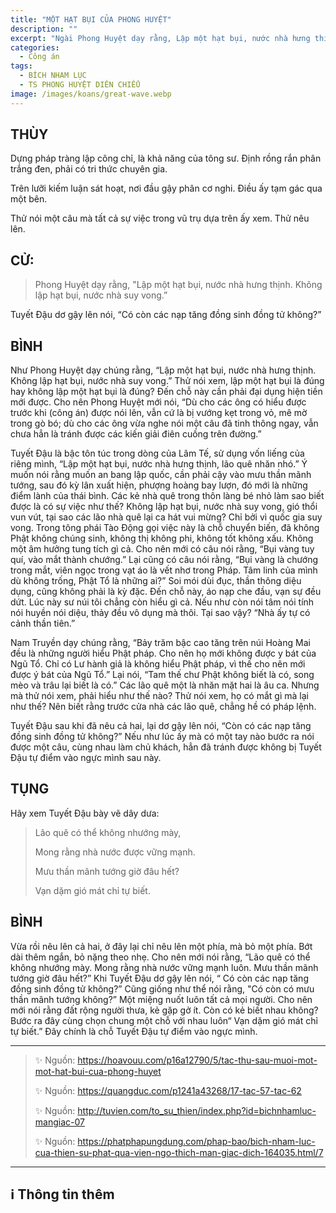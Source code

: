 ```yaml
---
title: "MỘT HẠT BỤI CỦA PHONG HUYỆT"
description: ""
excerpt: "Ngài Phong Huyệt dạy rằng, Lập một hạt bụi, nước nhà hưng thịnh. Không lập hạt bụi, nước nhà suy vong"
categories:
  - Công án
tags:
  - BÍCH NHAM LỤC
  - TS PHONG HUYỆT DIÊN CHIỂU
image: /images/koans/great-wave.webp
---
```


## THÙY

Dựng pháp tràng lập công chỉ, là khả năng của tông sư. Định rồng rắn phân trắng đen, phải có tri thức chuyên gia.

Trên lưỡi kiếm luận sát hoạt, nơi đầu gậy phân cơ nghi. Điều ấy tạm gác qua một bên.

Thử nói một câu mà tất cả sự việc trong vũ trụ dựa trên ấy xem. Thử nêu lên.

## CỬ:

> Phong Huyệt dạy rằng, "Lập một hạt bụi, nước nhà hưng thịnh. Không lập hạt bụi, nước nhà suy vong.”

Tuyết Đậu dơ gậy lên nói, “Có còn các nạp tăng đồng sinh đồng tử không?”

## BÌNH

Như Phong Huyệt dạy chúng rằng, “Lập một hạt bụi, nước nhà hưng thịnh. Không lập hạt bụi, nước nhà suy vong.” Thử nói xem, lập một hạt bụi là đúng hay không lập một hạt bụi là đúng? Đến chỗ này cần phải đại dụng hiện tiền mới được. Cho nên Phong Huyệt mới nói, “Dù cho các ông có hiểu được trước khi (công án) được nói lên, vẫn cứ là bị vướng kẹt trong vỏ, mê mờ trong gò bó; dù cho các ông vừa nghe nói một câu đã tinh thông ngay, vẫn chưa hẳn là tránh được các kiến giải điên cuồng trên đường.”

Tuyết Đậu là bậc tôn túc trong dòng của Lâm Tế, sử dụng vốn liếng của riêng mình, “Lập một hạt bụi, nước nhà hưng thịnh, lão quê nhăn nhó.” Ý muốn nói rằng muốn an bang lập quốc, cần phải cậy vào mưu thần mãnh tướng, sau đó kỳ lân xuất hiện, phượng hoàng bay lượn, đó mới là những điểm lành của thái bình. Các kẻ nhà quê trong thôn làng bé nhỏ làm sao biết được là có sự việc như thế? Không lập hạt bụi, nước nhà suy vong, gió thổi vun vút, tại sao các lão nhà quê lại ca hát vui mừng? Chỉ bởi vì quốc gia suy vong. Trong tông phái Tào Động gọi việc này là chỗ chuyển biến, đã không Phật không chúng sinh, không thị không phi, không tốt không xấu. Không một âm hưởng tung tích gì cả. Cho nên mới có câu nói rằng, “Bụi vàng tuy quí, vào mắt thành chướng.” Lại cũng có câu nói rằng, “Bụi vàng là chướng trong mắt, viên ngọc trong vạt áo là vết nhơ trong Pháp. Tâm linh của mình dù không trống, Phật Tổ là những ai?” Soi mói dùi đục, thần thông diệu dụng, cũng không phải là kỳ đặc. Đến chỗ này, áo nạp che đầu, vạn sự đều dứt. Lúc này sư núi tôi chẳng còn hiểu gì cả. Nếu như còn nói tâm nói tính nói huyền nói diệu, thảy đều vô dụng mà thôi. Tại sao vậy? “Nhà ấy tự có cảnh thần tiên.”

Nam Truyền dạy chúng rằng, “Bảy trăm bậc cao tăng trên núi Hoàng Mai đều là những người hiểu Phật pháp. Cho nên họ mới không được y bát của Ngũ Tổ. Chỉ có Lư hành giả là không hiểu Phật pháp, vì thế cho nên mới được ý bát của Ngũ Tổ.” Lại nói, “Tam thế chư Phật không biết là có, song mèo và trâu lại biết là có.” Các lão quê một là nhăn mặt hai là âu ca. Nhưng mà thử nói xem, phải hiểu như thế nào? Thử nói xem, họ có mắt gì mà lại như thế? Nên biết rằng trước cửa nhà các lão quê, chẳng hề có pháp lệnh.

Tuyết Đậu sau khi đã nêu cả hai, lại dơ gậy lên nói, “Còn có các nạp tăng đồng sinh đồng tử không?” Nếu như lúc ấy mà có một tay nào bước ra nói được một câu, cùng nhau làm chủ khách, hẳn đã tránh được không bị Tuyết Đậu tự điểm vào ngực mình sau này.

## TỤNG

Hãy xem Tuyết Đậu bày vẽ dây dưa:

> Lão quê có thể không nhướng mày,
>
> Mong rằng nhà nước được vững mạnh.
>
> Mưu thần mãnh tướng giờ đâu hết?
>
> Vạn dặm gió mát chỉ tự biết.

## BÌNH

Vừa rồi nêu lên cả hai, ở đây lại chỉ nêu lên một phía, mà bỏ một phía. Bớt dài thêm ngắn, bỏ nặng theo nhẹ. Cho nên mới nói rằng, “Lão quê có thể không nhướng mày. Mong rằng nhà nước vững mạnh luôn. Mưu thần mãnh tướng giờ đâu hết?” Khi Tuyết Đậu dơ gậy lên nói, “ Có còn các nạp tăng đồng sinh đồng tử không?” Cũng giống như thể nói rằng, "Có còn có mưu thần mãnh tướng không?” Một miệng nuốt luôn tất cả mọi người. Cho nên mới nói rằng đất rộng người thưa, kẻ gặp gở ít. Còn có kẻ biết nhau không? Bước ra đây cùng chọn chung một chỗ với nhau luôn“ Vạn dặm gió mát chỉ tự biết.” Đây chính là chỗ Tuyết Đậu tự điểm vào ngực mình.

<hr class="blog-rule" />

> ✨ Nguồn: https://hoavouu.com/p16a12790/5/tac-thu-sau-muoi-mot-mot-hat-bui-cua-phong-huyet
>
> ✨ Nguồn: https://quangduc.com/p1241a43268/17-tac-57-tac-62
>
> ✨ Nguồn: http://tuvien.com/to_su_thien/index.php?id=bichnhamluc-mangiac-07
>
> ✨ Nguồn: https://phatphapungdung.com/phap-bao/bich-nham-luc-cua-thien-su-phat-qua-vien-ngo-thich-man-giac-dich-164035.html/7

<hr class="blog-rule" />

## ℹ️ Thông tin thêm

[^1]: ⭐️ <a href="/masters/ts-phong-huyet-dien-chieu/" target="_blank">🔗 TS PHONG HUYỆT DIÊN CHIỂU</a>
